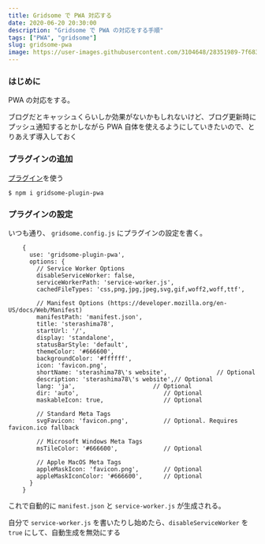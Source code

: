 ```yaml
---
title: Gridsome で PWA 対応する
date: 2020-06-20 20:30:00
description: "Gridsome で PWA の対応をする手順"
tags: ["PWA", "gridsome"]
slug: gridsome-pwa
image: https://user-images.githubusercontent.com/3104648/28351989-7f68389e-6c4b-11e7-9bf2-e9fcd4977e7a.png
---
```


### はじめに

PWA の対応をする。

ブログだとキャッシュくらいしか効果がないかもしれないけど、ブログ更新時にプッシュ通知するとかしながら PWA 自体を使えるようにしていきたいので、とりあえず導入しておく

### プラグインの追加

[プラグイン](https://gridsome.org/plugins/gridsome-plugin-pwa)を使う

```
$ npm i gridsome-plugin-pwa
```

### プラグインの設定

いつも通り、 `gridsome.config.js` にプラグインの設定を書く。

```
    {
      use: 'gridsome-plugin-pwa',
      options: {
        // Service Worker Options
        disableServiceWorker: false,
        serviceWorkerPath: 'service-worker.js',
        cachedFileTypes: 'css,png,jpg,jpeg,svg,gif,woff2,woff,ttf',

        // Manifest Options (https://developer.mozilla.org/en-US/docs/Web/Manifest)
        manifestPath: 'manifest.json',
        title: 'sterashima78',
        startUrl: '/',
        display: 'standalone',
        statusBarStyle: 'default',
        themeColor: '#666600',
        backgroundColor: '#ffffff',
        icon: 'favicon.png',
        shortName: 'sterashima78\'s website',              // Optional
        description: 'sterashima78\'s website',// Optional
        lang: 'ja',                      // Optional
        dir: 'auto',                        // Optional
        maskableIcon: true,                 // Optional

        // Standard Meta Tags
        svgFavicon: 'favicon.png',          // Optional. Requires favicon.ico fallback

        // Microsoft Windows Meta Tags
        msTileColor: '#666600',             // Optional

        // Apple MacOS Meta Tags
        appleMaskIcon: 'favicon.png',       // Optional
        appleMaskIconColor: '#666600',      // Optional
      }
    }
```

これで自動的に `manifest.json` と `service-worker.js` が生成される。

自分で `service-worker.js` を書いたりし始めたら、`disableServiceWorker` を `true` にして、自動生成を無効にする
